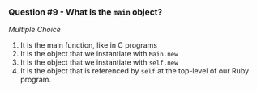 ### Question #9 - What is the `main` object?

*Multiple Choice*

1. It is the main function, like in C programs
2. It is the object that we instantiate with `Main.new`
3. It is the object that we instantiate with `self.new`
4. It is the object that is referenced by `self` at the top-level of our Ruby program.
